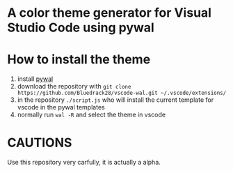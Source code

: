 # A color theme generator for Visual Studio Code using pywal


# How to install the theme

1. install [pywal](https://github.com/dylanaraps/pywal)
2. download the repository with `git clone https://github.com/Bluedrack28/vscode-wal.git ~/.vscode/extensions/`
3. in the repository `./script.js` who will install the current template for vscode in the pywal templates
4. normally run `wal -R` and select the theme in vscode
 
# CAUTIONS

Use this repository very carfully, it is actually a alpha.
